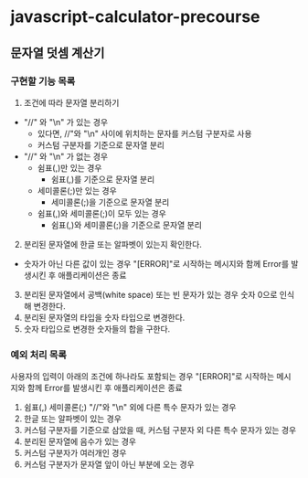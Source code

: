 # javascript-calculator-precourse

## 문자열 덧셈 계산기

### 구현할 기능 목록

1. 조건에 따라 문자열 분리하기

- "//" 와 "\n" 가 있는 경우
  - 있다면, //"와 "\n" 사이에 위치하는 문자를 커스텀 구분자로 사용
  - 커스텀 구분자를 기준으로 문자열 분리
- "//" 와 "\n" 가 없는 경우
  - 쉼표(,)만 있는 경우
    - 쉼표(,)를 기준으로 문자열 분리
  - 세미콜론(;)만 있는 경우
    - 세미콜론(;)을 기준으로 문자열 분리
  - 쉼표(,)와 세미콜론(;)이 모두 있는 경우
    - 쉼표(,)와 세미콜론(;)을 기준으로 문자열 분리

2. 분리된 문자열에 한글 또는 알파벳이 있는지 확인한다.

- 숫자가 아닌 다른 값이 있는 경우 "[ERROR]"로 시작하는 메시지와 함께 Error를 발생시킨 후 애플리케이션은 종료

3. 분리된 문자열에서 공백(white space) 또는 빈 문자가 있는 경우 숫자 0으로 인식해 변경한다.
4. 분리된 문자열의 타입을 숫자 타입으로 변경한다.
5. 숫자 타입으로 변경한 숫자들의 합을 구한다.

### 예외 처리 목록

사용자의 입력이 아래의 조건에 하나라도 포함되는 경우 "[ERROR]"로 시작하는 메시지와 함께 Error를 발생시킨 후 애플리케이션은 종료

1. 쉼표(,) 세미콜론(;) "//"와 "\n" 외에 다른 특수 문자가 있는 경우
2. 한글 또는 알파벳이 있는 경우
3. 커스텀 구분자를 기준으로 삼았을 때, 커스텀 구분자 외 다른 특수 문자가 있는 경우
4. 분리된 문자열에 음수가 있는 경우
5. 커스텀 구분자가 여러개인 경우
6. 커스텀 구분자가 문자열 앞이 아닌 부분에 오는 경우
